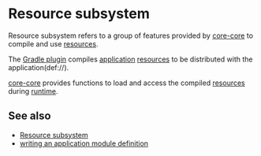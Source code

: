 # Resource subsystem

Resource subsystem refers to a group of features provided by [core-core](def://) to compile
and use [resources](def://).

The [Gradle plugin](def://) compiles [application](def://) [resources](def://) to be distributed
with the application(def://).

[core-core](def://) provides functions to load and access the compiled [resources](def://) 
during [runtime](def://).

## See also

- [Resource subsystem](guide://)
- [writing an application module definition](guide://)
